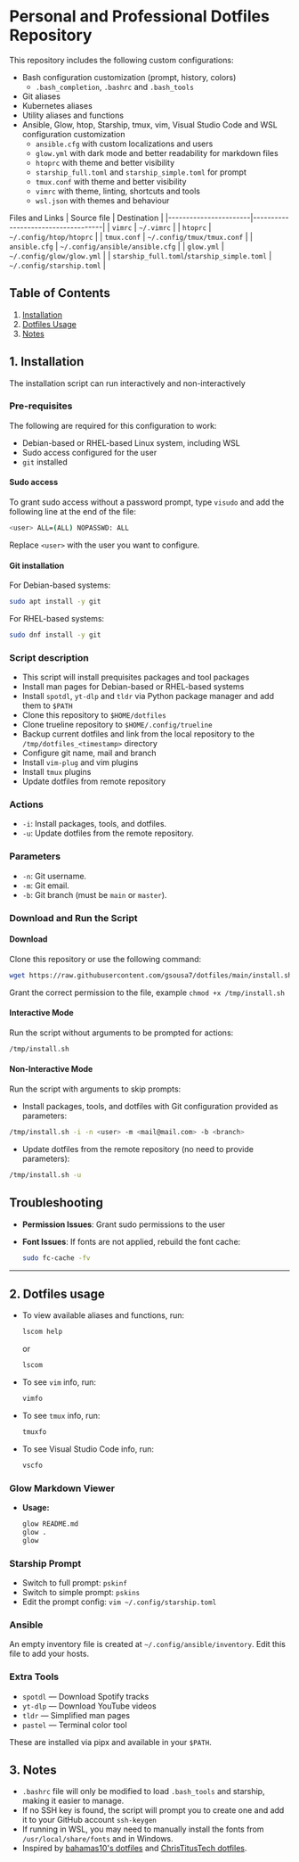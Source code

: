 # Personal and Professional Dotfiles Repository
This repository includes the following custom configurations:
- Bash configuration customization (prompt, history, colors)
  - `.bash_completion`, `.bashrc` and `.bash_tools`
- Git aliases
- Kubernetes aliases
- Utility aliases and functions
- Ansible, Glow, htop, Starship, tmux, vim, Visual Studio Code and WSL configuration customization
  - `ansible.cfg` with custom localizations and users
  - `glow.yml` with dark mode and better readability for markdown files
  - `htoprc` with theme and better visibility
  - `starship_full.toml` and `starship_simple.toml` for prompt
  - `tmux.conf` with theme and better visibility
  - `vimrc` with theme, linting, shortcuts and tools
  - `wsl.json` with themes and behaviour

Files and Links
| Source file           | Destination                        |
|-----------------------|------------------------------------|
| `vimrc`               | `~/.vimrc`                         |
| `htoprc`              | `~/.config/htop/htoprc`            |
| `tmux.conf`           | `~/.config/tmux/tmux.conf`         |
| `ansible.cfg`         | `~/.config/ansible/ansible.cfg`    |
| `glow.yml`            | `~/.config/glow/glow.yml`          |
| `starship_full.toml`/`starship_simple.toml` | `~/.config/starship.toml` |

## Table of Contents
1. [Installation](#1-installation)
2. [Dotfiles Usage](#2-dotfiles-usage)
3. [Notes](#3-notes)


## 1. Installation

The installation script can run interactively and non-interactively


### Pre-requisites
The following are required for this configuration to work:
- Debian-based or RHEL-based Linux system, including WSL
- Sudo access configured for the user
- `git` installed

#### Sudo access
To grant sudo access without a password prompt, type `visudo` and add the following line at the end of the file:
```bash
<user> ALL=(ALL) NOPASSWD: ALL
```
Replace `<user>` with the user you want to configure.

#### Git installation
For Debian-based systems:
```bash
sudo apt install -y git
```

For RHEL-based systems:
```bash
sudo dnf install -y git
```

### Script description
- This script will install prequisites packages and tool packages
- Install man pages for Debian-based or RHEL-based systems
- Install `spotdl`, `yt-dlp` and `tldr` via Python package manager and add them to `$PATH`
- Clone this repository to `$HOME/dotfiles`
- Clone trueline repository to `$HOME/.config/trueline`
- Backup current dotfiles and link from the local repository to the `/tmp/dotfiles_<timestamp>` directory
- Configure git name, mail and branch
- Install `vim-plug` and vim plugins
- Install `tmux` plugins
- Update dotfiles from remote repository

### Actions
- `-i`: Install packages, tools, and dotfiles.
- `-u`: Update dotfiles from the remote repository.

### Parameters
- `-n`: Git username.
- `-m`: Git email.
- `-b`: Git branch (must be `main` or `master`).

### Download and Run the Script

#### Download

Clone this repository or use the following command:
```bash
wget https://raw.githubusercontent.com/gsousa7/dotfiles/main/install.sh -O /tmp/install.sh
```
Grant the correct permission to the file, example `chmod +x /tmp/install.sh`

#### Interactive Mode
Run the script without arguments to be prompted for actions:
```bash
/tmp/install.sh
```

#### Non-Interactive Mode
Run the script with arguments to skip prompts:
- Install packages, tools, and dotfiles with Git configuration provided as parameters:
```bash
/tmp/install.sh -i -n <user> -m <mail@mail.com> -b <branch>
```
- Update dotfiles from the remote repository (no need to provide parameters):
```bash
/tmp/install.sh -u
```


## Troubleshooting
- **Permission Issues**:
   Grant sudo permissions to the user

- **Font Issues**:
   If fonts are not applied, rebuild the font cache:
   ```bash
   sudo fc-cache -fv
   ```

---

## 2. Dotfiles usage
- To view available aliases and functions, run:
  ```bash
  lscom help
  ```
  or
  ```bash
  lscom
  ```
- To see `vim` info, run:
  ```bash
  vimfo
  ```
- To see `tmux` info, run:
  ```bash
  tmuxfo
  ```
- To see Visual Studio Code info, run:
  ```bash
  vscfo
  ```

### Glow Markdown Viewer

- **Usage:**
  ```bash
  glow README.md
  glow .
  glow
  ```

### Starship Prompt

- Switch to full prompt: `pskinf`
- Switch to simple prompt: `pskins`
- Edit the prompt config: `vim ~/.config/starship.toml`

### Ansible

An empty inventory file is created at `~/.config/ansible/inventory`.
Edit this file to add your hosts.

### Extra Tools

- `spotdl` — Download Spotify tracks
- `yt-dlp` — Download YouTube videos
- `tldr` — Simplified man pages
- `pastel` — Terminal color tool

These are installed via pipx and available in your `$PATH`.


## 3. Notes
- `.bashrc` file will only be modified to load `.bash_tools` and starship, making it easier to manage.
- If no SSH key is found, the script will prompt you to create one and add it to your GitHub account `ssh-keygen`
- If running in WSL, you may need to manually install the fonts from `/usr/local/share/fonts` and in Windows.
- Inspired by [bahamas10's dotfiles](https://github.com/bahamas10/dotfiles) and [ChrisTitusTech dotfiles](https://github.com/christitustech/mybash).
